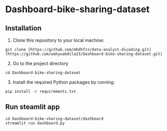 # Dashboard-bike-sharing-dataset

## Installation
1. Clone this repository to your local machine:
```
git clone [https://github.com/mhdhfzz/data-analyst-dicoding.git](https://github.com/wahyuabdila23/Dashboard-bike-sharing-dataset.git)
```
2. Go to the project directory
```
cd Dashboard-bike-sharing-dataset
```
3. Install the required Python packages by running:
```
pip install -r requirements.txt
```
## Run steamlit app
```
cd Dashboard-bike-sharing-dataset/dashboard
streamlit run dashboard.py
```
